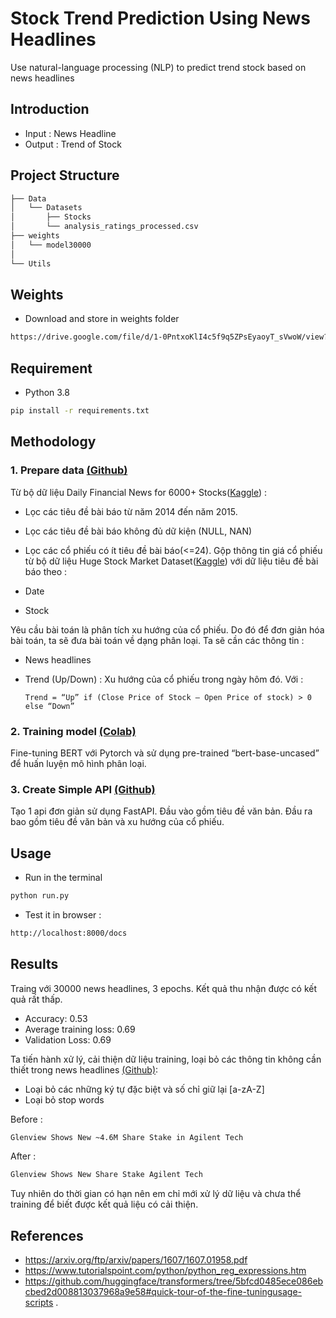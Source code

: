 
# Stock Trend Prediction Using News Headlines
Use natural-language processing (NLP) to predict trend stock based on news headlines

## Introduction
- Input : News Headline 
- Output : Trend of Stock

## Project Structure
```bash
├── Data
│   └── Datasets
│       ├── Stocks
│       └── analysis_ratings_processed.csv
├── weights
│   └── model30000
│ 
└── Utils
```

## Weights
- Download and store in weights folder
```bash
https://drive.google.com/file/d/1-0PntxoKlI4c5f9q5ZPsEyaoyT_sVwoW/view?usp=sharing
```

## Requirement
- Python 3.8
```bash
pip install -r requirements.txt
```


## Methodology

### 1. Prepare data [(Github)](https://github.com/DuyLocHoang/stocktrendprediction/blob/master/Data/prepare_data.ipynb)
Từ bộ dữ liệu Daily Financial News for 6000+ Stocks([Kaggle](https://www.kaggle.com/datasets/miguelaenlle/massive-stock-news-analysis-db-for-nlpbacktests))  :   
    
-   Lọc các tiêu đề bài báo từ năm 2014 đến năm 2015. 
-   Lọc các tiêu đề bài báo không đủ dữ kiện (NULL, NAN)
-   Lọc các cổ phiếu có ít tiêu đề bài báo(<=24).
Gộp thông tin giá cổ phiếu từ bộ dữ liệu Huge Stock Market Dataset([Kaggle](https://www.kaggle.com/datasets/borismarjanovic/price-volume-data-for-all-us-stocks-etfs)) với dữ liệu tiêu đề bài báo theo : 

-   Date
-   Stock



Yêu cầu bài toán là phân tích xu hướng của cổ phiếu. Do đó để đơn giản hóa bài toán, ta sẽ đưa bài toán về dạng phân loại. Ta sẽ cần các thông tin :

-   News headlines
-   Trend (Up/Down) : Xu hướng của cổ phiếu trong ngày hôm đó. Với :

        Trend = “Up” if (Close Price of Stock – Open Price of stock) > 0 else “Down”

### 2. Training model [(Colab)](https://colab.research.google.com/drive/1gfu4gA9XeqTKWVjxvCsKVZdMJinoFvto?usp=sharing)

Fine-tuning BERT với Pytorch và sử dụng pre-trained “bert-base-uncased” để huấn luyện mô hình phân loại.

### 3. Create Simple API [(Github)](https://github.com/DuyLocHoang/stocktrendprediction/blob/master/run.py)
Tạo 1 api đơn giản sử dụng FastAPI. Đầu vào gồm tiêu đề văn bản. Đầu ra bao gồm tiêu đề văn bản và xu hướng của cổ phiếu.

## Usage
- Run in the terminal
```bash
python run.py
```
- Test it in browser :
```bash
http://localhost:8000/docs
```

## Results
Traing với 30000 news headlines, 3 epochs. Kết quả thu nhận được có kết quả rất thấp.
- Accuracy: 0.53
- Average training loss: 0.69
- Validation Loss: 0.69


Ta tiến hành xử lý, cải thiện dữ liệu training, loại bỏ các thông tin không cần thiết trong news headlines [(Github)](https://github.com/DuyLocHoang/stocktrendprediction/blob/master/Data/prepare_data_2.py):
- Loại bỏ các những ký tự đặc biệt và số chỉ giữ lại [a-zA-Z]
- Loại bỏ stop words

Before :
```bash
Glenview Shows New ~4.6M Share Stake in Agilent Tech
```
After :
```bash
Glenview Shows New Share Stake Agilent Tech
```


Tuy nhiên do thời gian có hạn nên em chỉ mới xử lý dữ liệu và chưa thể training để biết được kết quả liệu có cải thiện.

## References
- https://arxiv.org/ftp/arxiv/papers/1607/1607.01958.pdf
- https://www.tutorialspoint.com/python/python_reg_expressions.htm
- https://github.com/huggingface/transformers/tree/5bfcd0485ece086ebcbed2d008813037968a9e58#quick-tour-of-the-fine-tuningusage-scripts
.

